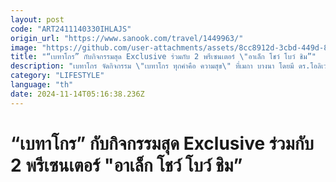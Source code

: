 ```yaml
---
layout: post
code: "ART2411140330IHLAJS"
origin_url: "https://www.sanook.com/travel/1449963/"
image: "https://github.com/user-attachments/assets/8cc8912d-3cbd-449d-8e62-afac8a211d3a"
title: "“เบทาโกร” กับกิจกรรมสุด Exclusive ร่วมกับ 2 พรีเซนเตอร์ \"อาเล็ก โชว์ โบว์ ชิม”"
description: "เบทาโกร จัดกิจกรรม \"เบทาโกร ทุกคำคือ ความสุข\" ที่เมกา บางนา โดยมี ดร.โอลิเวอร์ ก็อตชัลล์ และพรีเซ็นเตอร์ โบว์-เมลดา และ อาเล็ก-ธีรเดช ร่วมงาน"
category: "LIFESTYLE"
language: "th"
date: 2024-11-14T05:16:38.236Z
---
```


# “เบทาโกร” กับกิจกรรมสุด Exclusive ร่วมกับ 2 พรีเซนเตอร์ "อาเล็ก โชว์ โบว์ ชิม”